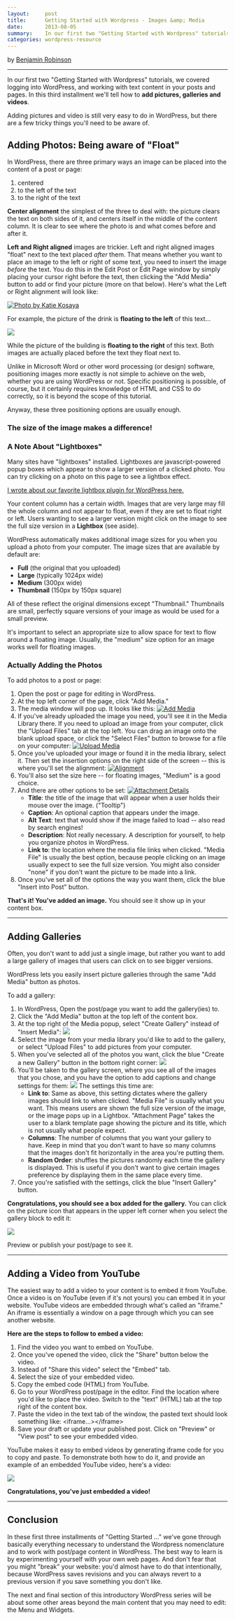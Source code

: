 ```yaml
---
layout:     post
title:      Getting Started with Wordpress - Images &amp; Media
date:       2013-08-05
summary:    In our first two "Getting Started with Wordpress" tutorials, we covered logging into WordPress, and working with text content in your posts and pages. In this third installment we'll tell how to add pictures, galleries and videos.
categories: wordpress-resource
---
```


by <a title="Benjamin Robinson" href="https://plus.google.com/u/2/105617426521194863864?rel=author" target="_blank">Benjamin Robinson</a>

***

In our first two "Getting Started with Wordpress" tutorials, we covered logging into WordPress, and working with text content in your posts and pages. In this third installment we'll tell how to <strong>add pictures, galleries and videos</strong>.

Adding pictures and video is still very easy to do in WordPress, but there are a few tricky things you'll need to be aware of.

## Adding Photos: Being aware of "Float"

In WordPress, there are three primary ways an image can be placed into the content of a post or page:

  1. centered
  2. to the left of the text
  3. to the right of the text

<strong>Center alignment</strong> the simplest of the three to deal with: the picture clears the text on both sides of it, and centers itself in the middle of the content column. It is clear to see where the photo is and what comes before and after it.

<strong>Left and Right aligned</strong> images are trickier. Left and right aligned images "float" next to the text placed <em>after</em> them. That means whether you want to place an image to the left or right of some text, you need to insert the image <em>before</em> the text. You do this in the Edit Post or Edit Page window by simply placing your cursor right before the text, then clicking the "Add Media" button to add or find your picture (more on that below). Here's what the Left or Right alignment will look like:

<a data-mediabox data-title="Photo by Katie Kosaya" href="/images/drink_example.jpg"><img style="max-width: 400px;" class="alignleft" alt="Photo by Katie Kosaya" src="/images/drink_example.jpg" /></a> 

For example, the picture of the drink is <strong>floating to the left</strong> of this text...

<div style="clear: both;"></div>

<a data-mediabox href="/images/building_example.jpg"><img style="max-width: 400px;" class="alignright" src="/images/building_example.jpg" /></a>

While the picture of the building is <strong>floating to the right</strong> of this text. Both images are actually placed before the text they float next to.

<div style="clear: both;"></div>

Unlike in Microsoft Word or other word processing (or design) software, positioning images more exactly is not simple to achieve on the web, whether you are using WordPress or not. Specific positioning is possible, of course, but it certainly requires knowledge of HTML and CSS to do correctly, so it is beyond the scope of this tutorial.

Anyway, these three positioning options are usually enough.

<h3>The size of the image makes a difference!</h3>

<aside>
<h3>A Note About "Lightboxes"</h3>

Many sites have "lightboxes" installed. Lightboxes are javascript-powered popup boxes which appear to show a larger version of a clicked photo. You can try clicking on a photo on this page to see a lightbox effect.  

<a title="Five WordPress Plugins We Love" href="/wordpress-resource/2013/06/13/five-wordpress-plugins-we-love/">I wrote about our favorite lightbox plugin for WordPress here.</a>
</aside>

Your content column has a certain width. Images that are very large may fill the whole column and not appear to float, even if they are set to float right or left. Users wanting to see a larger version might click on the image to see the full size version in a <strong>Lightbox</strong> (see aside).

WordPress automatically makes additional image sizes for you when you upload a photo from your computer. The image sizes that are available by default are:

- <strong>Full</strong> (the original that you uploaded)
- <strong>Large</strong> (typically 1024px wide)
- <strong>Medium</strong> (300px wide)
- <strong>Thumbnail</strong> (150px by 150px square)

All of these reflect the original dimensions except "Thumbnail." Thumbnails are small, perfectly square versions of your image as would be used for a small preview.

It's important to select an appropriate size to allow space for text to flow around a floating image. Usually, the "medium" size option for an image works well for floating images.

<h3>Actually Adding the Photos</h3>

To add photos to a post or page:

<ol>
	<li>Open the post or page for editing in WordPress.</li>
	<li>At the top left corner of the page, click "Add Media."</li>
	<li>The media window will pop up. It looks like this:
<a data-mediabox href="/images/AddMedia.png"><img class="aligncenter" alt="Add Media" src="/images/AddMedia.png" /></a></li>
	<li>If you've already uploaded the image you need, you'll see it in the Media Library there. If you need to upload an image from your computer, click the "Upload Files" tab at the top left. You can drag an image onto the blank upload space, or click the "Select Files" button to browse for a file on your computer:
<a data-mediabox href="/images/UploadMedia.png"><img class="aligncenter" alt="Upload Media" src="/images/UploadMedia.png" /></a></li>
	<li>Once you've uploaded your image or found it in the media library, select it. Then set the insertion options on the right side of the screen -- this is where you'll set the alignment:
<a data-mediabox href="/images/Alignment.png"><img class="aligncenter" alt="Alignment" src="/images/Alignment.png" /></a></li>
	<li>You'll also set the size here -- for floating images, "Medium" is a good choice.</li>
	<li>And there are other options to be set:
<a data-mediabox href="/images/AttachmentDetails.png"><img class="aligncenter" alt="Attachment Details" src="/images/AttachmentDetails.png" /></a>
<ul>
	<li><strong>Title</strong>: the title of the image that will appear when a user holds their mouse over the image. ("Tooltip")</li>
	<li><strong>Caption</strong>: An optional caption that appears under the image.</li>
	<li><strong>Alt Text</strong>: text that would show if the image failed to load -- also read by search engines!</li>
	<li><strong>Description</strong>: Not really necessary. A description for yourself, to help you organize photos in WordPress.</li>
	<li><strong>Link to</strong>: the location where the media file links when clicked. "Media File" is usually the best option, because people clicking on an image usually expect to see the full size version. You might also consider "none" if you don't want the picture to be made into a link.</li>
</ul>
</li>
	<li>Once you've set all of the options the way you want them, click the blue "Insert into Post" button.</li>
</ol>

<strong>That's it! You've added an image.</strong> You should see it show up in your content box.

<hr />

<h2>Adding Galleries</h2>

Often, you don't want to add just a single image, but rather you want to add a large gallery of images that users can click on to see bigger versions.

WordPress lets you easily insert picture galleries through the same "Add Media" button as photos.

To add a gallery:
<ol>
	<li>In WordPress, Open the post/page you want to add the gallery(ies) to.</li>
	<li>Click the "Add Media" button at the top left of the content box.</li>
	<li>At the top right of the Media popup, select "Create Gallery" instead of "Insert Media":
<a data-mediabox href="/images/CreateGallery.png"><img class="aligncenter" src="/images/CreateGallery.png" /></a></li>
	<li>Select the image from your media library you'd like to add to the gallery, or select "Upload Files" to add pictures from your computer.</li>
	<li>When you've selected all of the photos you want, click the blue "Create a new Gallery" button in the bottom right corner:
<a data-mediabox href="/images/CreateGalleryButton.png"><img class="aligncenter" src="/images/CreateGalleryButton.png" /></a></li>
	<li>You'll be taken to the gallery screen, where you see all of the images that you chose, and you have the option to add captions and change settings for them:
<a data-mediabox href="/images/EditGallerySettings.png"><img class="aligncenter" src="/images/EditGallerySettings.png" /></a>
The settings this time are:
<ul>
	<li><strong>Link to</strong>: Same as above, this setting dictates where the gallery images should link to when clicked. "Media File" is usually what you want. This means users are shown the full size version of the image, or the image pops up in a Lightbox. "Attachment Page" takes the user to a blank template page showing the picture and its title, which is not usually what people expect.</li>
	<li><strong>Columns</strong>: The number of columns that you want your gallery to have. Keep in mind that you don't want to have so many columns that the images don't fit horizontally in the area you're putting them.</li>
	<li><strong>Random Order</strong>: shuffles the pictures randomly each time the gallery is displayed. This is useful if you don't want to give certain images preference by displaying them in the same place every time.</li>
</ul>
</li>
	<li>Once you're satisfied with the settings, click the blue "Insert Gallery" button.</li>
</ol>
<strong>Congratulations, you should see a box added for the gallery.</strong> You can click on the picture icon that appears in the upper left corner when you select the gallery block to edit it:

<a data-mediabox href="/images/GalleryEditExample.png"><img class="aligncenter" src="/images/GalleryEditExample.png" /></a>

Preview or publish your post/page to see it.

<hr />

<h2>Adding a Video from YouTube</h2>

The easiest way to add a video to your content is to embed it from YouTube. Once a video is on YouTube (even if it's not yours) you can embed it in your website. YouTube videos are embedded through what's called an "iframe." An iframe is essentially a window on a page through which you can see another website.

<strong>Here are the steps to follow to embed a video:</strong>

<ol>
	<li>Find the video you want to embed on YouTube.</li>
	<li>Once you've opened the video, click the "Share" button below the video.</li>
	<li>Instead of "Share this video" select the "Embed" tab.</li>
	<li>Select the size of your embedded video.</li>
	<li>Copy the embed code (HTML) from YouTube.</li>
	<li>Go to your WordPress post/page in the editor. Find the location where you'd like to place the video. Switch to the "text" (HTML) tab at the top right of the content box.</li>
	<li>Paste the video in the text tab of the window, the pasted text should look something like: &lt;iframe...&gt;&lt;/iframe&gt;</li>
	<li>Save your draft or update your published post. Click on "Preview" or "View post" to see your embedded video.</li>
</ol>

YouTube makes it easy to embed videos by generating iframe code for you to copy and paste. To demonstrate both how to do it, and provide an example of an embedded YouTube video, here's a video:

<a href="//www.youtube.com/embed/M7sXJ2YaUH8" data-height="360" data-width="640" data-mediabox><img style="max-width: 400px;" src="/images/how-to-wp-video.jpg" /></a>

<strong>Congratulations, you've just embedded a video!</strong>

<hr />

<h2>Conclusion</h2>

In these first three installments of "Getting Started ..." we've gone through basically everything necessary to understand the Wordpress nomenclature and to work with post/page content in WordPress. The best way to learn is by experimenting yourself with your own web pages. And don't fear that you might "break" your website: you'd almost have to do that intentionally, because WordPress saves revisions and you can always revert to a previous version if you save something you don't like.

The next and final section of this introductory WordPress series will be about some other areas beyond the main content that you may need to edit: the Menu and Widgets.
